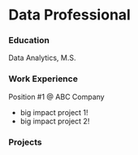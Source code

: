 # Data Professional

### Education
Data Analytics, M.S.

### Work Experience
Position #1 @ ABC Company
- big impact project 1!
- big impact project 2!

### Projects
